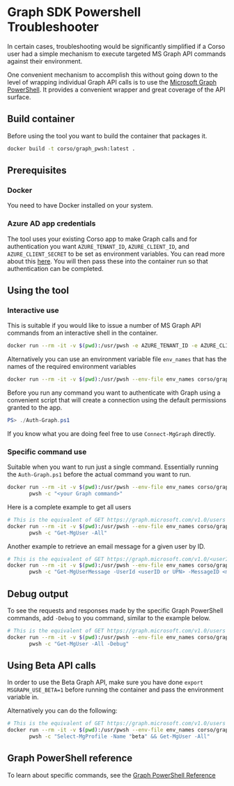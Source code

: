 # Graph SDK Powershell Troubleshooter

In certain cases, troubleshooting would be significantly simplified if a Corso
user had a simple mechanism to execute targeted MS Graph API commands against
their environment.

One convenient mechanism to accomplish this without going down to the level of
wrapping individual Graph API calls is to use the
[Microsoft Graph PowerShell](https://learn.microsoft.com/en-us/powershell/microsoftgraph/overview?view=graph-powershell-1.0).
It provides a convenient wrapper and great coverage of the API surface.

## Build container

Before using the tool you want to build the container that packages it.

```sh
docker build -t corso/graph_pwsh:latest .
```

## Prerequisites

### Docker

You need to have Docker installed on your system.

### Azure AD app credentials

The tool uses your existing Corso app to make Graph calls and for authentication
you want `AZURE_TENANT_ID`, `AZURE_CLIENT_ID`, and `AZURE_CLIENT_SECRET` to be
set as environment variables. You can read more about this [here](https://corsobackup.io/docs/setup/m365-access/).
You will then pass these into the container run so that authentication can be completed.

## Using the tool

### Interactive use

This is suitable if you would like to issue a number of MS Graph API commands from an
interactive shell in the container.

```sh
docker run --rm -it -v $(pwd):/usr/pwsh -e AZURE_TENANT_ID -e AZURE_CLIENT_ID -e AZURE_CLIENT_SECRET corso/graph_pwsh pwsh
```

Alternatively you can use an environment variable file `env_names` that has the names of the required environment variables

```sh
docker run --rm -it -v $(pwd):/usr/pwsh --env-file env_names corso/graph_pwsh pwsh
```

Before you run any command you want to authenticate with Graph using a convenient script
that will create a connection using the default permissions granted to the app.

```powershell
PS> ./Auth-Graph.ps1
```

If you know what you are doing feel free to use `Connect-MgGraph` directly.

### Specific command use

Suitable when you want to run just a single command. Essentially running the `Auth-Graph.ps1`
before the actual command you want to run.

```sh
docker run --rm -it -v $(pwd):/usr/pwsh --env-file env_names corso/graph_pwsh \
       pwsh -c "<your Graph command>"
```

Here is a complete example to get all users

```sh
# This is the equivalent of GET https://graph.microsoft.com/v1.0/users
docker run --rm -it -v $(pwd):/usr/pwsh --env-file env_names corso/graph_pwsh \
       pwsh -c "Get-MgUser -All"
```

Another example to retrieve an email message for a given user by ID.

```sh
# This is the equivalent of GET https://graph.microsoft.com/v1.0/<userID>/messages/<messageId>
docker run --rm -it -v $(pwd):/usr/pwsh --env-file env_names corso/graph_pwsh \
       pwsh -c "Get-MgUserMessage -UserId <userID or UPN> -MessageID <messageID>"
```

## Debug output

To see the requests and responses made by the specific Graph PowerShell commands, add `-Debug` to you command,
similar to the example below.

```sh
# This is the equivalent of GET https://graph.microsoft.com/v1.0/users
docker run --rm -it -v $(pwd):/usr/pwsh --env-file env_names corso/graph_pwsh \
       pwsh -c "Get-MgUser -All -Debug"
```

## Using Beta API calls

In order to use the Beta Graph API, make sure you have done `export MSGRAPH_USE_BETA=1`
before running the container and pass the environment variable in.

Alternatively you can do the following:

```sh
# This is the equivalent of GET https://graph.microsoft.com/v1.0/users
docker run --rm -it -v $(pwd):/usr/pwsh --env-file env_names corso/graph_pwsh \
       pwsh -c "Select-MgProfile -Name "beta" && Get-MgUser -All"
```

## Graph PowerShell reference

To learn about specific commands, see the
[Graph PowerShell Reference](https://learn.microsoft.com/en-us/powershell/microsoftgraph/get-started?view=graph-powershell-1.0)
